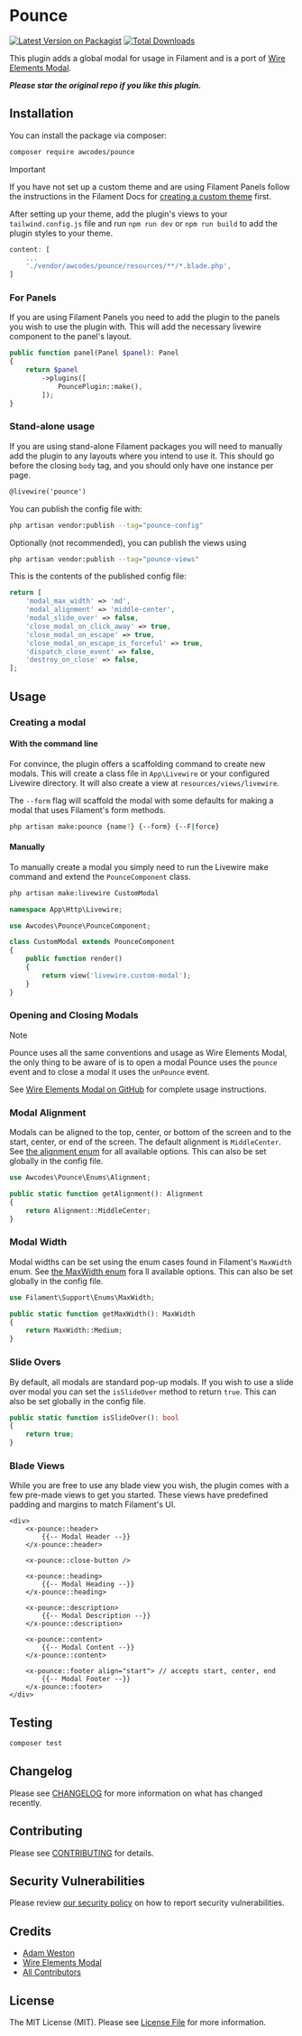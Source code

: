 # Pounce

[![Latest Version on Packagist](https://img.shields.io/packagist/v/awcodes/pounce.svg?style=flat-square)](https://packagist.org/packages/awcodes/pounce)
[![Total Downloads](https://img.shields.io/packagist/dt/awcodes/pounce.svg?style=flat-square)](https://packagist.org/packages/awcodes/pounce)

This plugin adds a global modal for usage in Filament and is a port of [Wire Elements Modal](https://github.com/wire-elements/modal). 

***Please star the original repo if you like this plugin.***

## Installation

You can install the package via composer:

```bash
composer require awcodes/pounce
```

> [!IMPORTANT]
> If you have not set up a custom theme and are using Filament Panels follow the instructions in the Filament Docs for [creating a custom theme](https://filamentphp.com/docs/3.x/panels/themes#creating-a-custom-theme) first.

After setting up your theme, add the plugin's views to your `tailwind.config.js` file and run `npm run dev` or `npm run build` to add the plugin styles to your theme.

```js
content: [
    ...
    './vendor/awcodes/pounce/resources/**/*.blade.php',
]
```

### For Panels

If you are using Filament Panels you need to add the plugin to the panels you wish to use the plugin with. This will add the necessary livewire component to the panel's layout.

```php
public function panel(Panel $panel): Panel
{
    return $panel
        ->plugins([
            PouncePlugin::make(),
        ]);
}
```

### Stand-alone usage

If you are using stand-alone Filament packages you will need to manually add the plugin to any layouts where you intend to use it. This should go before the closing `body` tag, and you should only have one instance per page.

```html
@livewire('pounce')
```

You can publish the config file with:

```bash
php artisan vendor:publish --tag="pounce-config"
```

Optionally (not recommended), you can publish the views using

```bash
php artisan vendor:publish --tag="pounce-views"
```

This is the contents of the published config file:

```php
return [
    'modal_max_width' => 'md',
    'modal_alignment' => 'middle-center',
    'modal_slide_over' => false,
    'close_modal_on_click_away' => true,
    'close_modal_on_escape' => true,
    'close_modal_on_escape_is_forceful' => true,
    'dispatch_close_event' => false,
    'destroy_on_close' => false,
];
```

## Usage

### Creating a modal

#### With the command line

For convince, the plugin offers a scaffolding command to create new modals. This will create a class file in `App\Livewire` or your configured Livewire directory. It will also create a view at `resources/views/livewire`.

The `--form` flag will scaffold the modal with some defaults for making a modal that uses Filament's form methods.

```bash
php artisan make:pounce {name?} {--form} {--F|force}
```

#### Manually

To manually create a modal you simply need to run the Livewire make command and extend the `PounceComponent` class.

```bash
php artisan make:livewire CustomModal
```

```php
namespace App\Http\Livewire;

use Awcodes\Pounce\PounceComponent;

class CustomModal extends PounceComponent
{
    public function render()
    {
        return view('livewire.custom-modal');
    }
}
```

### Opening and Closing Modals

> [!NOTE]
> Pounce uses all the same conventions and usage as Wire Elements Modal, the only thing to be aware of is to open a modal Pounce uses the `pounce` event and to close a modal it uses the `unPounce` event.

See [Wire Elements Modal on GitHub](https://github.com/wire-elements/modal/blob/main/README.md#opening-a-modal) for complete usage instructions.

### Modal Alignment

Modals can be aligned to the top, center, or bottom of the screen and to the start, center, or end of the screen. The default alignment is `MiddleCenter`. See [the alignment enum](https://github.com/awcodes/pounce/blob/main/src/Enums/Alignment.php) for all available options. This can also be set globally in the config file.

```php
use Awcodes\Pounce\Enums\Alignment;

public static function getAlignment(): Alignment
{
    return Alignment::MiddleCenter;
}
```

### Modal Width

Modal widths can be set using the enum cases found in Filament's `MaxWidth` enum. See [the MaxWidth enum](https://github.com/filamentphp/filament/blob/3.x/packages/support/src/Enums/MaxWidth.php) fora ll available options. This can also be set globally in the config file.

```php
use Filament\Support\Enums\MaxWidth;

public static function getMaxWidth(): MaxWidth
{
    return MaxWidth::Medium;
}
```

### Slide Overs

By default, all modals are standard pop-up modals. If you wish to use a slide over modal you can set the `isSlideOver` method to return `true`. This can also be set globally in the config file.

```php
public static function isSlideOver(): bool
{
    return true;
}
```

### Blade Views

While you are free to use any blade view you wish, the plugin comes with a few pre-made views to get you started. These views have predefined padding and margins to match Filament's UI.

```blade
<div>
    <x-pounce::header>
        {{-- Modal Header --}}
    </x-pounce::header>

    <x-pounce::close-button />
    
    <x-pounce::heading>
        {{-- Modal Heading --}}
    </x-pounce::heading>
    
    <x-pounce::description>
        {{-- Modal Description --}}
    </x-pounce::description>

    <x-pounce::content>
        {{-- Modal Content --}}
    </x-pounce::content>

    <x-pounce::footer align="start"> // accepts start, center, end
        {{-- Modal Footer --}}
    </x-pounce::footer>
</div>
```

## Testing

```bash
composer test
```

## Changelog

Please see [CHANGELOG](CHANGELOG.md) for more information on what has changed recently.

## Contributing

Please see [CONTRIBUTING](.github/CONTRIBUTING.md) for details.

## Security Vulnerabilities

Please review [our security policy](../../security/policy) on how to report security vulnerabilities.

## Credits

- [Adam Weston](https://github.com/awcodes)
- [Wire Elements Modal](https://github.com/wire-elements/modal)
- [All Contributors](../../contributors)

## License

The MIT License (MIT). Please see [License File](LICENSE.md) for more information.

